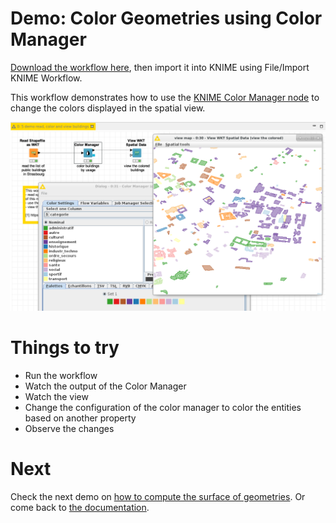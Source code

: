 # Demo: Color Geometries using Color Manager

[Download the workflow here](5_demo_read_color_and_view_buildings.knwf), then import it into KNIME using File/Import KNIME Workflow. 

This workflow demonstrates how to use the [KNIME Color Manager node](https://nodepit.com/node/org.knime.base.node.viz.property.color.ColorManager2NodeFactory) to change the colors displayed in the spatial view. 

![Capture](capture.png)


# Things to try

* Run the workflow
* Watch the output of the Color Manager
* Watch the view 
* Change the configuration of the color manager to color the entities based on another property
* Observe the changes

# Next

Check the next demo on [how to compute the surface of geometries](../../pages/6_compute_surface/index.md). 
Or come back to [the documentation](../../).
